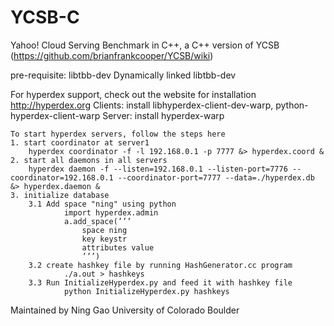YCSB-C
======

Yahoo! Cloud Serving Benchmark in C++, a C++ version of YCSB (https://github.com/brianfrankcooper/YCSB/wiki)


pre-requisite: libtbb-dev
Dynamically linked libtbb-dev

For hyperdex support, check out the website for installation http://hyperdex.org
	Clients: install libhyperdex-client-dev-warp, python-hyperdex-client-warp
	Server: install hyperdex-warp
	
	To start hyperdex servers, follow the steps here
	1. start coordinator at server1
		hyperdex coordinator -f -l 192.168.0.1 -p 7777 &> hyperdex.coord &
	2. start all daemons in all servers
		hyperdex daemon -f --listen=192.168.0.1 --listen-port=7776 --coordinator=192.168.0.1 --coordinator-port=7777 --data=./hyperdex.db &> hyperdex.daemon &
	3. initialize database
		3.1 Add space "ning" using python
				import hyperdex.admin
				a.add_space(’’’
  					space ning
  					key keystr
  					attributes value
  					’’’)
		3.2 create hashkey file by running HashGenerator.cc program
				./a.out > hashkeys
		3.3 Run InitializeHyperdex.py and feed it with hashkey file
				python InitializeHyperdex.py hashkeys

Maintained by Ning Gao
University of Colorado Boulder
